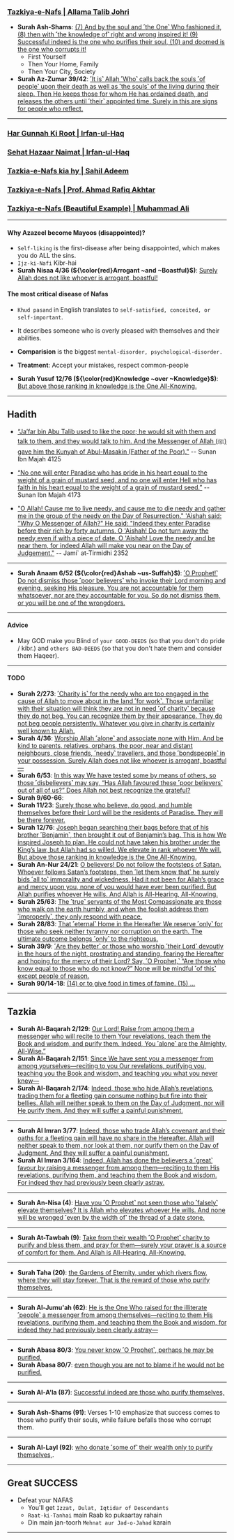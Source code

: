 ### [Tazkiya-e-Nafs | Allama Talib Johri](https://www.youtube.com/watch?v=MFymvwe0WLA)
* __Surah Ash-Shams__: [(7) And by the soul and ˹the One˺ Who fashioned it, (8) then with ˹the knowledge of˺ right and wrong inspired it! (9) Successful indeed is the one who purifies their soul, (10) and doomed is the one who corrupts it!](https://quran.com/91/7-10)
  * First Yourself
  * Then Your Home, Family
  * Then Your City, Society
* __Surah Az-Zumar 39/42__: [˹It is˺ Allah ˹Who˺ calls back the souls ˹of people˺ upon their death as well as ˹the souls˺ of the living during their sleep. Then He keeps those for whom He has ordained death, and releases the others until ˹their˺ appointed time. Surely in this are signs for people who reflect.](https://quranwbw.com/39/42)

***

### [Har Gunnah Ki Root | Irfan-ul-Haq](https://www.youtube.com/watch?v=4E_NIK9phjw)
### [Sehat Hazaar Naimat | Irfan-ul-Haq](https://www.youtube.com/watch?v=yGLs0fAITgI)

### [Tazkia-e-Nafs kia hy | Sahil Adeem](https://www.youtube.com/watch?v=nevkIwKlDE8)

### [Tazkiya-e-Nafs | Prof. Ahmad Rafiq Akhtar](https://www.youtube.com/watch?v=1yo9Lyaoqiw)
### [Tazkiya-e-Nafs (Beautiful Example) | Muhammad Ali ](https://www.youtube.com/watch?v=8lQMTC2-pIA)

***

#### Why Azazeel become Mayoos (disappointed)?
* `Self-liking` is the first-disease after being disappointed, which makes you do ALL the sins.
* `Ijz-ki-Nafi` Kibr-hai
* __Surah Nisaa 4/36 (${\color{red}Arrogant ~and ~Boastful}$)__: [Surely Allah does not like whoever is arrogant, boastful!](https://quranwbw.com/4/36)

#### The most critical disease of Nafas
* `Khud pasand` in English translates to `self-satisfied, conceited, or self-important`.
* It describes someone who is overly pleased with themselves and their abilities. 
* __Comparision__ is the biggest `mental-disorder, psychological-disorder.`
* __Treatment__: Accept your mistakes, respect common-people

* __Surah Yusuf 12/76 (${\color{red}Knowledge ~over ~Knowledge}$)__: [But above those ranking in knowledge is the One All-Knowing.](https://quranwbw.com/12/76)

***

## Hadith
* [“Ja’far bin Abu Talib used to like the poor; he would sit with them and talk to them, and they would talk to him. And the Messenger of Allah (ﷺ) gave him the Kunyah of Abul-Masakin (Father of the Poor).”](https://sunnah.com/ibnmajah:4125) -- Sunan Ibn Majah 4125

* [“No one will enter Paradise who has pride in his heart equal to the weight of a grain of mustard seed, and no one will enter Hell who has faith in his heart equal to the weight of a grain of mustard seed.”](https://sunnah.com/ibnmajah:4173) -- Sunan Ibn Majah 4173

* ["O Allah! Cause me to live needy, and cause me to die needy and gather me in the group of the needy on the Day of Resurrection." 'Aishah said: "Why O Messenger of Allah?" He said: "Indeed they enter Paradise before their rich by forty autumns. O 'Aishah! Do not turn away the needy even if with a piece of date. O 'Aishah! Love the needy and be near them, for indeed Allah will make you near on the Day of Judgement."](https://sunnah.com/tirmidhi:2352) -- Jami` at-Tirmidhi 2352

***

* __Surah Anaam 6/52 (${\color{red}Ashab ~us-Suffah}$)__: [˹O Prophet!˺ Do not dismiss those ˹poor believers˺ who invoke their Lord morning and evening, seeking His pleasure. You are not accountable for them whatsoever, nor are they accountable for you. So do not dismiss them, or you will be one of the wrongdoers.](https://quranwbw.com/6/52)

***

#### Advice
* May GOD make you Blind of `your GOOD-DEEDS` (so that you don't do pride / kibr.) and `others BAD-DEEDS` (so that you don't hate them and consider them Haqeer).

***

#### TODO
* __Surah 2/273__: [˹Charity is˺ for the needy who are too engaged in the cause of Allah to move about in the land ˹for work˺. Those unfamiliar with their situation will think they are not in need ˹of charity˺ because they do not beg. You can recognize them by their appearance. They do not beg people persistently. Whatever you give in charity is certainly well known to Allah.](https://quranwbw.com/2/273)
* __Surah 4/36__: [Worship Allah ˹alone˺ and associate none with Him. And be kind to parents, relatives, orphans, the poor, near and distant neighbours, close friends, ˹needy˺ travellers, and those ˹bondspeople˺ in your possession. Surely Allah does not like whoever is arrogant, boastful—](https://quranwbw.com/4/36)
* __Surah 6/53__: [In this way We have tested some by means of others, so those ˹disbelievers˺ may say, “Has Allah favoured these ˹poor believers˺ out of all of us?” Does Allah not best recognize the grateful?](https://quranwbw.com/6/53)
* __Surah 9/60-66__: [](https://quranwbw.com/9/60-66)
* __Surah 11/23__: [Surely those who believe, do good, and humble themselves before their Lord will be the residents of Paradise. They will be there forever.](https://quranwbw.com/11/23)
* __Surah 12/76__: [Joseph began searching their bags before that of his brother ˹Benjamin˺, then brought it out of Benjamin’s bag. This is how We inspired Joseph to plan. He could not have taken his brother under the King’s law, but Allah had so willed. We elevate in rank whoever We will. But above those ranking in knowledge is the One All-Knowing.](https://quranwbw.com/12/76)
* __Surah An-Nur 24/21__: [O believers! Do not follow the footsteps of Satan. Whoever follows Satan’s footsteps, then ˹let them know that˺ he surely bids ˹all to˺ immorality and wickedness. Had it not been for Allah’s grace and mercy upon you, none of you would have ever been purified. But Allah purifies whoever He wills. And Allah is All-Hearing, All-Knowing.](https://quranwbw.com/24/21)
* __Surah 25/63__: [The ˹true˺ servants of the Most Compassionate are those who walk on the earth humbly, and when the foolish address them ˹improperly˺, they only respond with peace.](https://quranwbw.com/25/63)
* __Surah 28/83__: [That ˹eternal˺ Home in the Hereafter We reserve ˹only˺ for those who seek neither tyranny nor corruption on the earth. The ultimate outcome belongs ˹only˺ to the righteous.](https://quranwbw.com/28/83)
* __Surah 39/9__: [˹Are they better˺ or those who worship ˹their Lord˺ devoutly in the hours of the night, prostrating and standing, fearing the Hereafter and hoping for the mercy of their Lord? Say, ˹O Prophet,˺ “Are those who know equal to those who do not know?” None will be mindful ˹of this˺ except people of reason.](https://quranwbw.com/39/9)
* __Surah 90/14-18__: [(14) or to give food in times of famine. (15) ...](https://quranwbw.com/90/14-18)
  
***

## Tazkia

* __Surah Al-Baqarah 2/129__: [Our Lord! Raise from among them a messenger who will recite to them Your revelations, teach them the Book and wisdom, and purify them. Indeed, You ˹alone˺ are the Almighty, All-Wise.”](https://quranwbw.com/2/129)
* __Surah Al-Baqarah 2/151__: [Since We have sent you a messenger from among yourselves—reciting to you Our revelations, purifying you, teaching you the Book and wisdom, and teaching you what you never knew—](https://quranwbw.com/2/151)
* __Surah Al-Baqarah 2/174__: [Indeed, those who hide Allah’s revelations, trading them for a fleeting gain consume nothing but fire into their bellies. Allah will neither speak to them on the Day of Judgment, nor will He purify them. And they will suffer a painful punishment.](https://quranwbw.com/2/174)

***

* __Surah Al Imran 3/77__: [Indeed, those who trade Allah’s covenant and their oaths for a fleeting gain will have no share in the Hereafter. Allah will neither speak to them, nor look at them, nor purify them on the Day of Judgment. And they will suffer a painful punishment.](https://quranwbw.com/3/77)
* __Surah Al Imran 3/164__: [Indeed, Allah has done the believers a ˹great˺ favour by raising a messenger from among them—reciting to them His revelations, purifying them, and teaching them the Book and wisdom. For indeed they had previously been clearly astray.](https://quranwbw.com/3/164)

*** 

* __Surah An-Nisa (4)__: [Have you ˹O Prophet˺ not seen those who ˹falsely˺ elevate themselves? It is Allah who elevates whoever He wills. And none will be wronged ˹even by the width of˺ the thread of a date stone.](https://quranwbw.com/4/49)

*** 

* __Surah At-Tawbah (9)__: [Take from their wealth ˹O Prophet˺ charity to purify and bless them, and pray for them—surely your prayer is a source of comfort for them. And Allah is All-Hearing, All-Knowing.](https://quranwbw.com/9/103)

*** 

* __Surah Taha (20)__: [the Gardens of Eternity, under which rivers flow, where they will stay forever. That is the reward of those who purify themselves.](https://quranwbw.com/20/76)

*** 

* __Surah Al-Jumu'ah (62)__: [He is the One Who raised for the illiterate ˹people˺ a messenger from among themselves—reciting to them His revelations, purifying them, and teaching them the Book and wisdom, for indeed they had previously been clearly astray—](https://quranwbw.com/62/2)

*** 

* __Surah Abasa 80/3__: [You never know ˹O Prophet˺, perhaps he may be purified,](https://quranwbw.com/80/3)
* __Surah Abasa 80/7__: [even though you are not to blame if he would not be purified.](https://quranwbw.com/80/7)

*** 

* __Surah Al-A'la (87)__: [Successful indeed are those who purify themselves,](https://quranwbw.com/87/14)
  
*** 

* __Surah Ash-Shams (91)__: [](https://quranwbw.com/91/1-10) Verses 1-10 emphasize that success comes to those who purify their souls, while failure befalls those who corrupt them.

***

* __Surah Al-Layl (92)__: [who donate ˹some of˺ their wealth only to purify themselves,](https://quranwbw.com/92/18).

***


## Great SUCCESS
* Defeat your NAFAS
   * You'll get `Izzat, Dulat, Iqtidar of Descendants`
   * `Raat-ki-Tanhai` main Raab ko pukaartay rahain
   * Din main jan-toorh `Mehnat aur Jad-o-Jahad` karain

***
